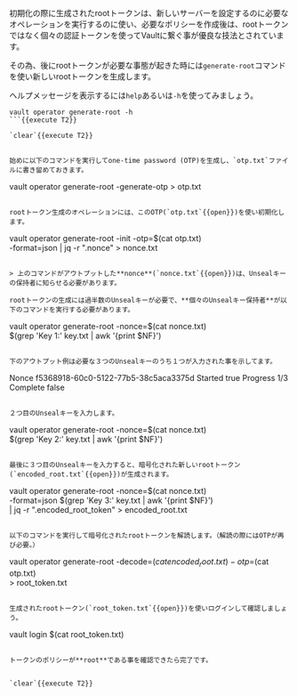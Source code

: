 初期化の際に生成されたrootトークンは、新しいサーバーを設定するのに必要なオペレーションを実行するのに使い、必要なポリシーを作成後は、rootトークンではなく個々の認証トークンを使ってVaultに繋ぐ事が優良な技法とされています。

その為、後にrootトークンが必要な事態が起きた時には`generate-root`コマンドを使い新しいrootトークンを生成します。

ヘルプメッセージを表示するには`help`あるいは`-h`を使ってみましょう。

```
vault operator generate-root -h
```{{execute T2}}

`clear`{{execute T2}}


始めに以下のコマンドを実行してone-time password (OTP)を生成し、`otp.txt`ファイルに書き留めておきます。

```
vault operator generate-root -generate-otp > otp.txt
```{{execute T2}}

rootトークン生成のオペレーションには、このOTP(`otp.txt`{{open}})を使い初期化します。

```
vault operator generate-root -init -otp=$(cat otp.txt) \
    -format=json | jq -r ".nonce" > nonce.txt
```{{execute T2}}

> 上のコマンドがアウトプットした**nonce**(`nonce.txt`{{open}})は、Unsealキーの保持者に知らせる必要があります。

rootトークンの生成には過半数のUnsealキーが必要で、**個々のUnsealキー保持者**が以下のコマンドを実行する必要があります。

```
vault operator generate-root -nonce=$(cat nonce.txt) \
    $(grep 'Key 1:' key.txt | awk '{print $NF}')
```{{execute T2}}

下のアウトプット例は必要な３つのUnsealキーのうち１つが入力された事を示してます。

```
Nonce       f5368918-60c0-5122-77b5-38c5aca3375d
Started     true
Progress    1/3
Complete    false
```

２つ目のUnsealキーを入力します。

```
vault operator generate-root -nonce=$(cat nonce.txt) \
    $(grep 'Key 2:' key.txt | awk '{print $NF}')
```{{execute T2}}

最後に３つ目のUnsealキーを入力すると、暗号化された新しいrootトークン(`encoded_root.txt`{{open}})が生成されます。

```
vault operator generate-root -nonce=$(cat nonce.txt) \
    -format=json $(grep 'Key 3:' key.txt | awk '{print $NF}') \
    | jq -r ".encoded_root_token" > encoded_root.txt
```{{execute T2}}

以下のコマンドを実行して暗号化されたrootトークンを解読します。（解読の際にはOTPが再び必要。）

```
vault operator generate-root -decode=$(cat encoded_root.txt) -otp=$(cat otp.txt) \
    > root_token.txt
```{{execute T2}}

生成されたrootトークン(`root_token.txt`{{open}})を使いログインして確認しましょう。

```
vault login $(cat root_token.txt)
```{{execute T2}}

トークンのポリシーが**root**である事を確認できたら完了です。


`clear`{{execute T2}}
